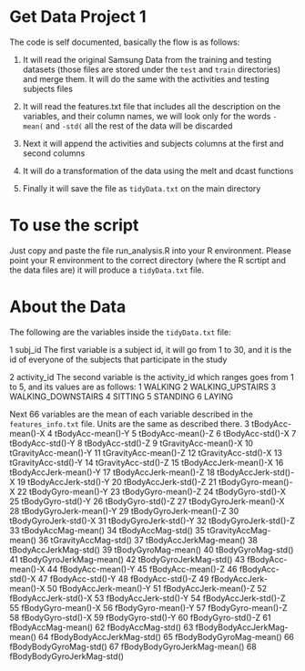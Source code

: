 # Get Data Project 1

The code is self documented, basically the flow is as follows:

1) It will read the original Samsung Data from the training and testing datasets (those files are stored under the ```test``` and ```train``` directories) and merge them. It will do the same with the activities and testing subjects files

2) It will read the features.txt file that includes all the description on the variables, and their column names, we will look only for the words ```-mean(``` and ```-std(``` all the rest of the data will be discarded

3) Next it will append the activities and subjects columns at the first and second columns

4) It will do a transformation of the data using the melt and dcast functions

5) Finally it will save the file as ```tidyData.txt``` on the main directory

# To use the script
Just copy and paste the file run_analysis.R into your R environment. Please point your R environment to the correct directory (where the R scrtipt and the data files are) it will produce a ```tidyData.txt``` file.

# About the Data
The following are the variables inside the ```tidyData.txt``` file:

1 subj_id
The first  variable is a subject id, it will go from 1 to 30, and it is the id of everyone of the subjects that participate in the study

2 activity_id
The second variable is the activity_id which ranges goes from 1 to 5, and its values are as follows:
	1 WALKING
	2 WALKING_UPSTAIRS
	3 WALKING_DOWNSTAIRS
	4 SITTING
	5 STANDING
	6 LAYING

Next 66 variables are the mean of each variable described in the ```features_info.txt``` file. Units are the same as described there.
3 tBodyAcc-mean()-X
4 tBodyAcc-mean()-Y
5 tBodyAcc-mean()-Z
6 tBodyAcc-std()-X
7 tBodyAcc-std()-Y
8 tBodyAcc-std()-Z
9 tGravityAcc-mean()-X
10 tGravityAcc-mean()-Y
11 tGravityAcc-mean()-Z
12 tGravityAcc-std()-X
13 tGravityAcc-std()-Y
14 tGravityAcc-std()-Z
15 tBodyAccJerk-mean()-X
16 tBodyAccJerk-mean()-Y
17 tBodyAccJerk-mean()-Z
18 tBodyAccJerk-std()-X
19 tBodyAccJerk-std()-Y
20 tBodyAccJerk-std()-Z
21 tBodyGyro-mean()-X
22 tBodyGyro-mean()-Y
23 tBodyGyro-mean()-Z
24 tBodyGyro-std()-X
25 tBodyGyro-std()-Y
26 tBodyGyro-std()-Z
27 tBodyGyroJerk-mean()-X
28 tBodyGyroJerk-mean()-Y
29 tBodyGyroJerk-mean()-Z
30 tBodyGyroJerk-std()-X
31 tBodyGyroJerk-std()-Y
32 tBodyGyroJerk-std()-Z
33 tBodyAccMag-mean()
34 tBodyAccMag-std()
35 tGravityAccMag-mean()
36 tGravityAccMag-std()
37 tBodyAccJerkMag-mean()
38 tBodyAccJerkMag-std()
39 tBodyGyroMag-mean()
40 tBodyGyroMag-std()
41 tBodyGyroJerkMag-mean()
42 tBodyGyroJerkMag-std()
43 fBodyAcc-mean()-X
44 fBodyAcc-mean()-Y
45 fBodyAcc-mean()-Z
46 fBodyAcc-std()-X
47 fBodyAcc-std()-Y
48 fBodyAcc-std()-Z
49 fBodyAccJerk-mean()-X
50 fBodyAccJerk-mean()-Y
51 fBodyAccJerk-mean()-Z
52 fBodyAccJerk-std()-X
53 fBodyAccJerk-std()-Y
54 fBodyAccJerk-std()-Z
55 fBodyGyro-mean()-X
56 fBodyGyro-mean()-Y
57 fBodyGyro-mean()-Z
58 fBodyGyro-std()-X
59 fBodyGyro-std()-Y
60 fBodyGyro-std()-Z
61 fBodyAccMag-mean()
62 fBodyAccMag-std()
63 fBodyBodyAccJerkMag-mean()
64 fBodyBodyAccJerkMag-std()
65 fBodyBodyGyroMag-mean()
66 fBodyBodyGyroMag-std()
67 fBodyBodyGyroJerkMag-mean()
68 fBodyBodyGyroJerkMag-std()
